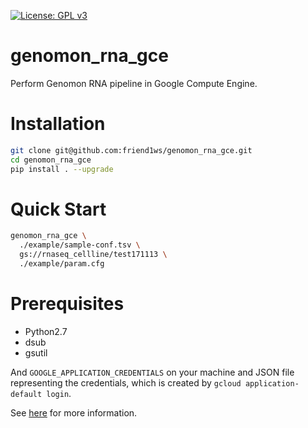[![License: GPL v3](https://img.shields.io/badge/License-GPL%20v3-blue.svg)](https://www.gnu.org/licenses/gpl-3.0)

# genomon_rna_gce

Perform Genomon RNA pipeline in Google Compute Engine.

# Installation

```sh
git clone git@github.com:friend1ws/genomon_rna_gce.git
cd genomon_rna_gce
pip install . --upgrade
```

# Quick Start

```sh
genomon_rna_gce \
  ./example/sample-conf.tsv \
  gs://rnaseq_cellline/test171113 \
  ./example/param.cfg
```

# Prerequisites

- Python2.7
- dsub
- gsutil

And `GOOGLE_APPLICATION_CREDENTIALS` on your machine and JSON file representing the credentials, which is created by `gcloud application-default login`.

See [here](https://developers.google.com/identity/protocols/application-default-credentials) for more information.
